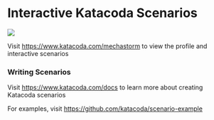 # Interactive Katacoda Scenarios

[![](http://shields.katacoda.com/katacoda/mechastorm/count.svg)](https://www.katacoda.com/mechastorm "Get your profile on Katacoda.com")

Visit https://www.katacoda.com/mechastorm to view the profile and interactive scenarios

### Writing Scenarios
Visit https://www.katacoda.com/docs to learn more about creating Katacoda scenarios

For examples, visit https://github.com/katacoda/scenario-example
